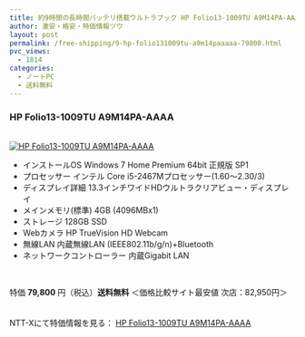 ```yaml
---
title: 約9時間の長時間バッテリ搭載ウルトラブック HP Folio13-1009TU A9M14PA-AAAA 特価79800円！送料無料！
author: 激安・格安・特価情報ツウ
layout: post
permalink: /free-shipping/9-hp-folio131009tu-a9m14paaaaa-79800.html
pvc_views:
  - 1814
categories:
  - ノートPC
  - 送料無料
---
```

### HP Folio13-1009TU A9M14PA-AAAA

<div class="img-bg2 img_L">
  <a href="http://px.a8.net/svt/ejp?a8mat=ZYP6S+8IMA3E+S1Q+BWGDT&#038;a8ejpredirect=http://nttxstore.jp/_II_HP13890449" target="_blank"><br /> <img border="0" alt="HP Folio13-1009TU A9M14PA-AAAA" src="http://i0.wp.com/image.nttxstore.jp/l2_images/H/HP/HP13890449.jpg?w=120" data-recalc-dims="1" /></a>
</div>

<!--more-->

  * インストールOS Windows 7 Home Premium 64bit 正規版 SP1
  * プロセッサー インテル Core i5-2467Mプロセッサー(1.60～2.30/3)
  * ディスプレイ詳細 13.3インチワイドHDウルトラクリアビュー・ディスプレイ
  * メインメモリ(標準) 4GB (4096MBx1)
  * ストレージ 128GB SSD
  * Webカメラ HP TrueVision HD Webcam
  * 無線LAN 内蔵無線LAN (IEEE802.11b/g/n)+Bluetooth
  * ネットワークコントローラー 内蔵Gigabit LAN

<br clear="all" />

特価 <span class="tokka-price"><strong>79,800</strong></span> 円（税込）**送料無料** ＜価格比較サイト最安値 次店：82,950円＞

　  
NTT-Xにて特価情報を見る： <span class="fs150p"><a href="http://px.a8.net/svt/ejp?a8mat=ZYP6S+8IMA3E+S1Q+BWGDT&#038;a8ejpredirect=http://nttxstore.jp/_II_HP13890449" target="_blank">HP Folio13-1009TU A9M14PA-AAAA</a></span>